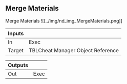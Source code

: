 ## Merge Materials
Merge Materials
![[../img/nd_img_MergeMaterials.png]]

|Inputs||
|--|--|
| In | Exec |
| Target | TBLCheat Manager Object Reference |

|Outputs||
|--|--|
| Out | Exec |
